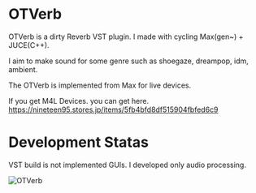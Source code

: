 # OTVerb
OTVerb is a dirty Reverb VST plugin.
I made with cycling Max(gen~) + JUCE(C++).

I aim to make sound for some genre such as shoegaze, dreampop, idm, ambient.

The OTVerb is implemented from Max for live devices.

If you get M4L Devices. you can get here.
https://nineteen95.stores.jp/items/5fb4bfd8df515904fbfed6c9


# Development Statas
VST build is not implemented GUIs.
I developed only audio processing.

![OTVerb](https://p1-e6eeae93.imageflux.jp/c!/f=webp:auto,lossless=1,a=2,w=920,h=920,b=ffffff00/nineteen95/7f9a3c732754819c9377.png "OTVerb")


